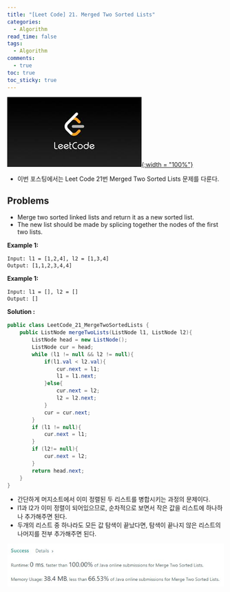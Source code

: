 ```yaml
---
title: "[Leet Code] 21. Merged Two Sorted Lists"
categories:
  - Algorithm
read_time: false
tags:
  - Algorithm
comments:
  - true
toc: true
toc_sticky: true
---
```

[![](/assets/img/LeetCode.jpeg){:width = "100%"}](https://leetcode.com/problems/merge-two-sorted-lists/)

* 이번 포스팅에서는 Leet Code 21번 Merged Two Sorted Lists 문제를 다룬다.

## Problems
* Merge two sorted linked lists and return it as a new sorted list. 
* The new list should be made by splicing together the nodes of the first two lists.

__Example 1:__

````
Input: l1 = [1,2,4], l2 = [1,3,4]
Output: [1,1,2,3,4,4]
````

__Example 1:__

````
Input: l1 = [], l2 = []
Output: []
````

__Solution :__

```java
public class LeetCode_21_MergeTwoSortedLists {
    public ListNode mergeTwoLists(ListNode l1, ListNode l2){
        ListNode head = new ListNode();
        ListNode cur = head;
        while (l1 != null && l2 != null){
            if(l1.val < l2.val){
                cur.next = l1;
                l1 = l1.next;
            }else{
                cur.next = l2;
                l2 = l2.next;
            }
            cur = cur.next;
        }
        if (l1 != null){
            cur.next = l1;
        }
        if (l2!= null){
            cur.next = l2;
        }
        return head.next;
    }
}
```

* 간단하게 머지소트에서 이미 정렬된 두 리스트를 병합시키는 과정의 문제이다.
* l1과 l2가 이미 정렬이 되어있으므로, 순차적으로 보면서 작은 값을 리스트에 하나하나 추가해주면 된다.
* 두개의 리스트 중 하나라도 모든 값 탐색이 끝났다면, 탐색이 끝나지 않은 리스트의 나머지를 전부 추가해주면 된다.

![](/assets/img/LeetCode/LeetCode_21_1.jpg)